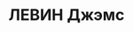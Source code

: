 ---
title: ЛЕВИН Джэмс
description: Род. в 1887 г. в г. Берлин, Германия. Прибыл в СССР в 02.1936 г. Врач,
  до ареста работал старшим научным сотрудником в Московском НИИ психиатрии и невропатологии,
  арестован в г. Москва, доставлен в г. Челябинск. В 00.11.1937 г. ВК ВС СССР был
  приговорен к смертной казни. Реабилитирован.
---